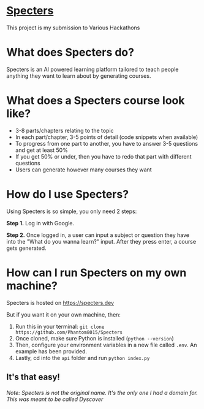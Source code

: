 # [Specters](https://specters.dev)

This project is my submission to Various Hackathons

# What does Specters do?

Specters is an AI powered learning platform tailored to teach people anything they want to learn about by generating courses.

# What does a Specters course look like?

- 3-8 parts/chapters relating to the topic
- In each part/chapter, 3-5 points of detail (code snippets when available)
- To progress from one part to another, you have to answer 3-5 questions and get at least 50%
- If you get 50% or under, then you have to redo that part with different questions
- Users can generate however many courses they want

# How do I use Specters?

Using Specters is so simple, you only need 2 steps:

**Step 1.**
Log in with Google.

**Step 2.**
Once logged in, a user can input a subject or question they have into the "What do you wanna learn?" input.
After they press enter, a course gets generated.

# How can I run Specters on my own machine?

Specters is hosted on https://specters.dev

But if you want it on your own machine, then:

1. Run this in your terminal: `git clone https://github.com/Phantom8015/Specters`
2. Once cloned, make sure Python is installed (`python --version`)
3. Then, configure your environment variables in a new file called `.env`. An example has been provided.
4. Lastly, cd into the `api` folder and run `python index.py`

## It's that easy!

###### Note: Specters is not the original name. It's the only one I had a domain for. This was meant to be called Dyscover
